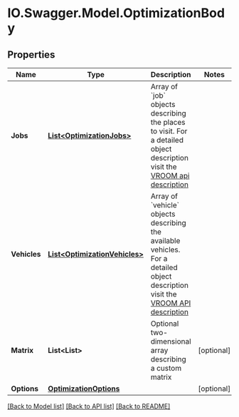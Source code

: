 # IO.Swagger.Model.OptimizationBody
## Properties

Name | Type | Description | Notes
------------ | ------------- | ------------- | -------------
**Jobs** | [**List&lt;OptimizationJobs&gt;**](OptimizationJobs.md) | Array of &#x60;job&#x60; objects describing the places to visit. For a detailed object description visit the [VROOM api description](https://github.com/VROOM-Project/vroom/blob/master/docs/API.md#jobs)  | 
**Vehicles** | [**List&lt;OptimizationVehicles&gt;**](OptimizationVehicles.md) | Array of &#x60;vehicle&#x60; objects describing the available vehicles. For a detailed object description visit the [VROOM API description](https://github.com/VROOM-Project/vroom/blob/master/docs/API.md#vehicles)  | 
**Matrix** | **List&lt;List&gt;** | Optional two-dimensional array describing a custom matrix | [optional] 
**Options** | [**OptimizationOptions**](OptimizationOptions.md) |  | [optional] 

[[Back to Model list]](../README.md#documentation-for-models) [[Back to API list]](../README.md#documentation-for-api-endpoints) [[Back to README]](../README.md)

